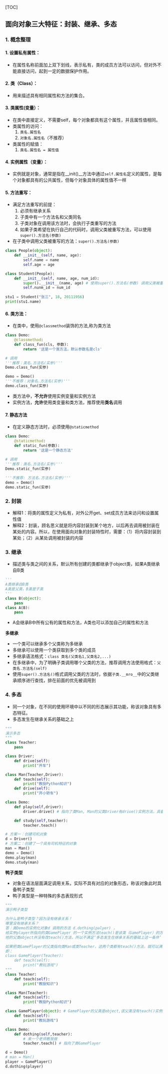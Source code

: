 <a id="back-top"></a>
[TOC]

## 面向对象三大特征：封装、继承、多态
### 1. 概念整理
#### 1. **设置私有属性**：
- 在属性名称前面加上双下划线，表示私有，类的成员方法可以访问，但对外不能直接访问，起到一定的数据保护作用。
#### 2. **类（Class）**：
- 用来描述具有相同属性和方法的集合。
#### 3. **类属性(变量）**：
- 在类中直接定义，不需要self，每个对象都具有这个属性，并且属性值相同。
- 类属性的访问：
    1. `类名.属性名`
    2. `对象名.属性名`（不推荐）
- 类属性的赋值：
    1. `类名.属性名 = 属性值`
#### 4. **实例属性（变量）**：
- 实例就是对象，通常是指在__init()__方法中通过`self.属性名`定义的属性，是每个对象都具有的公共属性，但每个对象具体的属性值不一样
#### 5. **方法重写**：
- 满足方法重写的前提：
    1. 必须有继承关系
    2. 子类中有一个方法名和父类同名
    3. 子类对象在调用该方法时，会执行子类重写的方法
    4. 如果子类希望在执行自己的代码时，调用父类被重写方法，可以使用`super().方法名(参数)`
- 在子类中调用父类被重写的方法：`super().方法名(参数)`
```python
class People(object):
    def __init__(self, name, age):
        self.name = name
        self.age = age

class Student(People):
    def __init__(self, name, age, num_id):
        super().__init__(name, age) # 使用super().方法名(参数) 调用父类被重写的方法
        self.nunm_id = num_id
        
stu1 = Student("张三", 18, 20111956)
print(stu1.name)
```
#### 6. **类方法**：
- 在类中，使用`@classmethod`装饰的方法,称为类方法
```python
class Demo:
    @classmethod:
    def class_fun(cls, 参数):
        return '这是一个类方法，默认参数名是cls'

# 调用
'''推荐：类名.方法名(实参)'''
Demo.class_fun(实参)

demo = Demo()
'''不推荐：对象名.方法名(实参)'''
demo.class_fun(实参) 
```
- 类方法中，**不允许**使用实例变量和实例方法
- 实例方法，**允许**使用类变量和类方法，推荐使用**类名**调用
#### 7. 静态方法
- 在定义静态方法时，必须使用`@staticmethod`
```python
class Demo:
    @staticmethod:
    def static_fun(参数):
        return '这是一个静态方法'
        
# 调用
'''推荐：类名.方法名(实参)'''
Demo.static_fun(实参)

'''不推荐: 方法名.方法名(实参)'''
demo = Demo()
demo.static_fun(实参)

```

### 2. 封装
- 解释1：将类的属性定义为私有，对外公开get、set成员方法来访问和设置属性值
- 解释2：封装，顾名思义就是将内容封装到某个地方，以后再去调用被封装在某处的内容。所以，在使用面向对象的封装特性时，需要：（1）将内容封装到某处；（2）从某处调用被封装的内容

### 3. 继承
- 描述类与类之间的关系，默认所有创建的类都继承于object类，如果A类继承自B类
```python
'''
A类继承自B类
A类是父类，B类是子类
'''
class B(object):
    pass
class A(B):
    pass
```
- A会继承B中所有公有的属性和方法，A类也可以添加自己的属性和方法

**多继承**
- 一个类可以继承多个父类称为多继承
- 多继承可以使用一个类获取到多个类的成员
- 多继承语法格式：`class 类名(父类名1,父类名2,...)`
- 在多继承中，为了明确子类调用哪个父类的方法，推荐调用方法使用格式：`父类名.方法名(self)`
- 使用`super().方法名()`格式调用父类的方法时，依据`子类.__mro__`中的父类继承顺序进行查找，排在前面的优先被调用到
### 4. 多态
- 同一个对象，在不同的使用环境中以不同的形态展示其功能，称该对象具有多态特征。
- 多态发生在继承关系的基础之上
```python
"""
演示多态
"""
class Teacher:
    pass

class Driver:
    def drive(self):
        print("开车")

class Man(Teacher,Driver):
    def teach(self):
        print("教授Python知识")
    def drive(self):
        print("开小轿车")

class Demo:
    def play(self,driver):
        driver.drive() # 指向了类Man, Man的父类Driver有drive()实例方法，具备基本的继承关系

    def study(self,teacher):
        teacher.teach()

# 方案一：创建司机对象
d = Driver()
# 方案二：创建了一个具有司机特征的对象
man = Man()
demo = Demo()
demo.play(man)
demo.study(man)
```
**鸭子类型**
- 对象在语法层面满足调用关系，实际不具有对应的对象形态，称该对象此时具备鸭子类型
- 鸭子类型是一种特殊的多态表现形式
```python
"""
演示鸭子类型

为什么是鸭子类型？因为没有继承关系！
哪里没有继承关系？
答：类Demo的实例化对象d 调用的方法 d.dothing(palyer) ，
给实参player所指向的类GamePlayer 的一个实例方法teach()是该类（GamePlayer）的方法，
他的父类object并没有改teach()方法，所以不满足‘多态发生在继承关系的基础上这一条件’

如果把类GamePlayer的父类指向类Man或类Teacher，这两个类都有teach()方法，就可以满足多态
即：
class GamePlayer(Teacher):
    def teach(self):
        print("教玩游戏")
"""
class Teacher:
    def teach(self):
        print("教授知识")

class Man(Teacher):
    def teach(self):
        print("教授Python知识")

class GamePlayer(object): # GamePlayer的父类是object,该父类没有teach()实例方法，不具备基本的继承关系
    def teach(self):
        print("教玩游戏")

class Demo:
    def dothing(self,teacher):
        # 来一个老师教我做
        teacher.teach() # 指向了类GamePlayer

d = Demo()
# man = Man()
player = GamePlayer()
d.dothing(player)
```